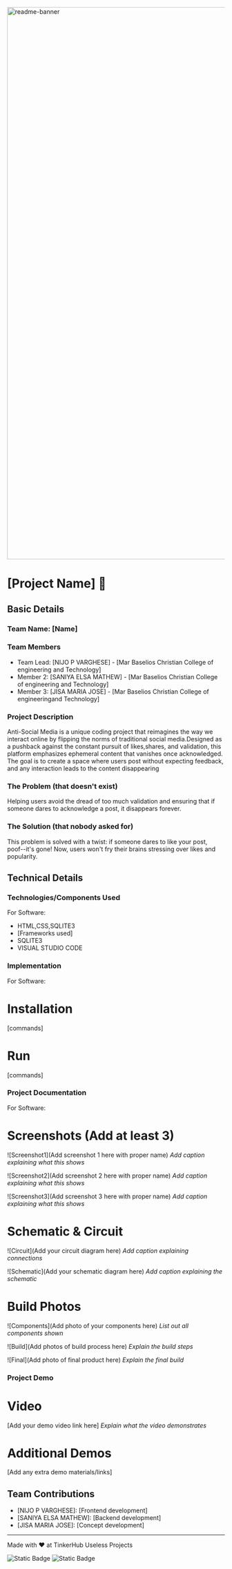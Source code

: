 <img width="1280" alt="readme-banner" src="https://github.com/user-attachments/assets/35332e92-44cb-425b-9dff-27bcf1023c6c">

# [Project Name] 🎯


## Basic Details
### Team Name: [Name]


### Team Members
- Team Lead: [NIJO P VARGHESE] - [Mar Baselios Christian College of engineering and Technology]
- Member 2: [SANIYA ELSA MATHEW] - [Mar Baselios Christian College of engineering and Technology]
- Member 3: [JISA MARIA JOSE] - [Mar Baselios Christian College of engineeringand Technology]

### Project Description
Anti-Social Media is a unique coding project that reimagines the way we interact online by flipping the norms of traditional social media.Designed as a pushback against the constant pursuit of likes,shares, and validation, this platform emphasizes ephemeral content that vanishes once acknowledged. The goal is to create a space where users post without expecting feedback, and any interaction leads to the content disappearing

### The Problem (that doesn't exist)
Helping users avoid the dread of too much validation and ensuring that if someone dares to acknowledge a post, it disappears forever.

### The Solution (that nobody asked for)
This problem is solved with a twist: if someone dares to like your post, poof--it's gone! Now, users won't fry their brains stressing over likes and popularity.

## Technical Details
### Technologies/Components Used
For Software:
- HTML,CSS,SQLITE3
- [Frameworks used]
- SQLITE3
- VISUAL STUDIO CODE

### Implementation
For Software:
# Installation
[commands]

# Run
[commands]

### Project Documentation
For Software:

# Screenshots (Add at least 3)
![Screenshot1](Add screenshot 1 here with proper name)
*Add caption explaining what this shows*

![Screenshot2](Add screenshot 2 here with proper name)
*Add caption explaining what this shows*

![Screenshot3](Add screenshot 3 here with proper name)
*Add caption explaining what this shows*


# Schematic & Circuit
![Circuit](Add your circuit diagram here)
*Add caption explaining connections*

![Schematic](Add your schematic diagram here)
*Add caption explaining the schematic*

# Build Photos
![Components](Add photo of your components here)
*List out all components shown*

![Build](Add photos of build process here)
*Explain the build steps*

![Final](Add photo of final product here)
*Explain the final build*

### Project Demo
# Video
[Add your demo video link here]
*Explain what the video demonstrates*

# Additional Demos
[Add any extra demo materials/links]

## Team Contributions
- [NIJO P VARGHESE]: [Frontend development]
- [SANIYA ELSA MATHEW]: [Backend development]
- [JISA MARIA JOSE]: [Concept development]

---
Made with ❤️ at TinkerHub Useless Projects 

![Static Badge](https://img.shields.io/badge/TinkerHub-24?color=%23000000&link=https%3A%2F%2Fwww.tinkerhub.org%2F)
![Static Badge](https://img.shields.io/badge/UselessProject--24-24?link=https%3A%2F%2Fwww.tinkerhub.org%2Fevents%2FQ2Q1TQKX6Q%2FUseless%2520Projects)


